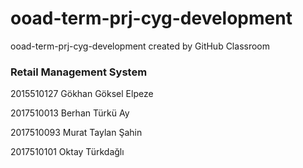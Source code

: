# ooad-term-prj-cyg-development
ooad-term-prj-cyg-development created by GitHub Classroom

### Retail Management System 
2015510127 Gökhan Göksel Elpeze

2017510013 Berhan Türkü Ay

2017510093 Murat Taylan Şahin

2017510101 Oktay Türkdağlı
